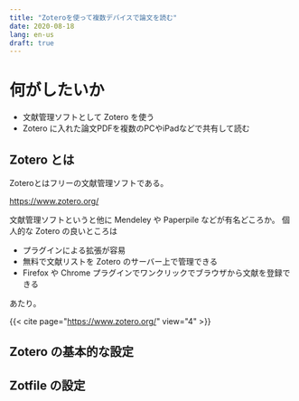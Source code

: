 ```yaml
---
title: "Zoteroを使って複数デバイスで論文を読む"
date: 2020-08-18
lang: en-us
draft: true
---
```


# 何がしたいか

* 文献管理ソフトとして Zotero を使う
* Zotero に入れた論文PDFを複数のPCやiPadなどで共有して読む

## Zotero とは
Zoteroとはフリーの文献管理ソフトである。

https://www.zotero.org/

文献管理ソフトというと他に Mendeley や Paperpile などが有名どころか。
個人的な Zotero の良いところは
* プラグインによる拡張が容易
* 無料で文献リストを Zotero のサーバー上で管理できる
* Firefox や Chrome プラグインでワンクリックでブラウザから文献を登録できる

あたり。

{{< cite page="https://www.zotero.org/" view="4" >}}

## Zotero の基本的な設定

## Zotfile の設定
